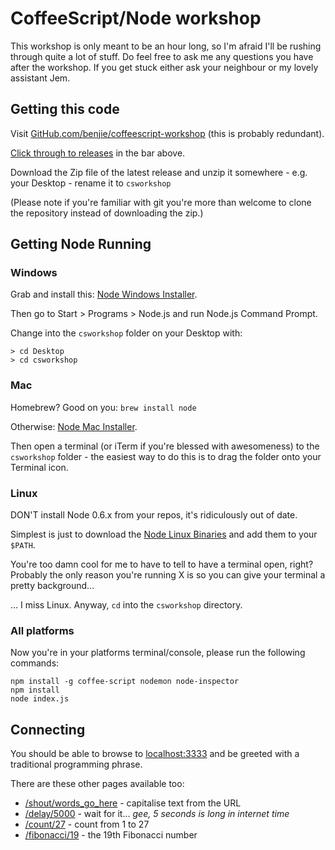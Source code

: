 CoffeeScript/Node workshop
==========================

This workshop is only meant to be an hour long, so I'm afraid I'll be
rushing through quite a lot of stuff. Do feel free to ask me any
questions you have after the workshop. If you get stuck either ask your
neighbour or my lovely assistant Jem.

Getting this code
-----------------

Visit [GitHub.com/benjie/coffeescript-workshop][] (this is probably
redundant).

[Click through to releases][] in the bar above.

Download the Zip file of the latest release and unzip it somewhere -
e.g. your Desktop - rename it to `csworkshop`

(Please note if you're familiar with git you're more than welcome to
clone the repository instead of downloading the zip.)

Getting Node Running
--------------------

### Windows

Grab and install this: [Node Windows Installer][].

Then go to Start > Programs > Node.js and run Node.js Command Prompt.

Change into the `csworkshop` folder on your Desktop with:

    > cd Desktop
    > cd csworkshop

### Mac

Homebrew? Good on you: `brew install node`

Otherwise: [Node Mac Installer][].

Then open a terminal (or iTerm if you're blessed with awesomeness) to
the `csworkshop` folder - the easiest way to do this is to drag the folder
onto your Terminal icon.

### Linux

DON'T install Node 0.6.x from your repos, it's ridiculously out of date.

Simplest is just to download the [Node Linux Binaries][] and add them to
your `$PATH`.

You're too damn cool for me to have to tell to have a terminal open,
right? Probably the only reason you're running X is so you can give your
terminal a pretty background...

... I miss Linux. Anyway, `cd` into the `csworkshop` directory.

### All platforms

Now you're in your platforms terminal/console, please run the following
commands:

    npm install -g coffee-script nodemon node-inspector
    npm install
    node index.js

Connecting
----------

You should be able to browse to [localhost:3333][] and be greeted with a
traditional programming phrase.

There are these other pages available too:

* [/shout/words_go_here][] - capitalise text from the URL
* [/delay/5000][] - wait for it... *gee, 5 seconds is long in internet
  time*
* [/count/27][] - count from 1 to 27
* [/fibonacci/19][] - the 19th Fibonacci number

[Node Windows Installer]: http://nodejs.org/dist/v0.10.26/node-v0.10.26-x86.msi
[Node Mac Installer]: http://nodejs.org/dist/v0.10.26/node-v0.10.26.pkg
[Node Linux Binaries]: http://nodejs.org/dist/v0.10.26/node-v0.10.26-linux-x86.tar.gz
[GitHub.com/benjie/coffeescript-workshop]: https://github.com/benjie/coffeescript-workshop
[Click through to releases]: https://github.com/benjie/coffeescript-workshop/releases
[localhost:3333]: http://localhost:3333/
[/shout/words_go_here]: http://localhost:3333/shout/words_go_here
[/delay/5000]: http://localhost:3333/delay/5000
[/count/27]: http://localhost:3333/count/27
[/fibonacci/19]: http://localhost:3333/fibonacci/19
